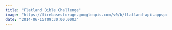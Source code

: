 ```yaml
---
title: "Flatland Bible Challenge"
image: "https://firebasestorage.googleapis.com/v0/b/flatland-api.appspot.com/o/series%2F4e77d35c-5748-4094-81be-6b3d641eb356?alt=media&token=34c579bf-4896-4f80-9223-d3e0bf4a8346"
date: "2014-06-15T09:30:00.000Z"
---
```

